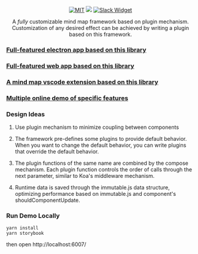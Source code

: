 <p align="center">
    <a href="https://github.com/awehook/blink-mind"><img src="https://img.shields.io/github/license/awehook/blink-mind.svg" alt="MIT"/></a>
    <a href="https://www.npmjs.com/package/@blink-mind/core"><img src="https://img.shields.io/npm/v/@blink-mind/core.svg?style=flat"/></a>
    <a href="https://join.slack.com/t/vscode-blink-mind/shared_invite/enQtODkyMzc0OTc0NDM1LWRlYjI3YzFmYjRiM2UwY2ExZGIzMDI3NzY4ODAwMmZlMTE3YjMxNGE1MDM4MTY5ZWNjZWJjYWQ4ZGFhZWZmZDc"><img src="https://img.shields.io/badge/join-us%20on%20slack-gray.svg?longCache=true&logo=slack&colorB=brightgreen" alt="Slack Widget"></a>
</p>
<p align="center">
  A <em>fully</em> customizable mind map framework based on plugin mechanism.
  Customization of any desired effect can be achieved by writing a plugin based on this framework.
</p>

### [Full-featured electron app based on this library](https://github.com/awehook/blink-mind-desktop)

### [Full-featured web app based on this library](https://awehook.github.io/react-mindmap)

### [A mind map vscode extension based on this library](https://github.com/awehook/vscode-blink-mind)

### [Multiple online demo of specific features](https://awehook.github.io/blink-mind/)

### Design Ideas

1. Use plugin mechanism to minimize coupling between components

2. The framework pre-defines some plugins to provide default behavior. When you want to change the default behavior, you can write plugins that override the default behavior.

3. The plugin functions of the same name are combined by the compose mechanism. Each plugin function controls the order of calls through the next parameter, similar to Koa's middleware mechanism.

4. Runtime data is saved through the immutable.js data structure, optimizing performance based on immutable.js and component's shouldComponentUpdate.

### Run Demo Locally

```
yarn install
yarn storybook
```

then open http://localhost:6007/

